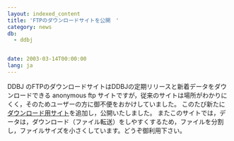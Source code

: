 ```yaml
---
layout: indexed_content
title: 'FTPのダウンロードサイトを公開　'
category: news
db:
  - ddbj


date: 2003-03-14T00:00:00
lang: ja
---
```


DDBJ のFTPのダウンロードサイトはDDBJの定期リリースと新着データをダウンロードできる anonymous ftp サイトですが，従来のサイトは場所がわかりにくく，そのためユーザーの方に御不便をおかけしていました。 このたび新たに<a href="/services/index.html">ダウンロード用サイト</a>を追加し，公開いたしました。 またこのサイトでは，データは，ダウンロード（ファイル転送）をしやすくするため，ファイルを分割し，ファイルサイズを小さくしています。どうぞ御利用下さい。
